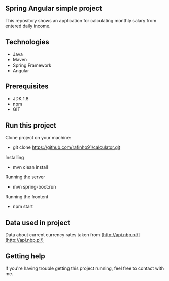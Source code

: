 ## **Spring Angular simple project**
This repository shows an application for calculating monthly salary from entered daily income.

## Technologies

 - Java
 - Maven
 - Spring Framework
 - Angular

## Prerequisites

 - JDK 1.8
 - npm
 - GIT

## Run this project

Clone project on your machine:
 - git clone  https://github.com/rafinho91/calculator.git

Installing
 - mvn clean install

Running the server
 - mvn spring-boot:run
 
 Running the frontent
 - npm start

## Data used in project
Data about current currency rates taken from [http://api.nbp.pl/](http://api.nbp.pl/)
## Getting help

If you're having trouble getting this project running, feel free to contact with me.
